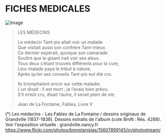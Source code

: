 # FICHES MEDICALES

![Image](.//media/medecins.jpg)

> LES MÉDECINS
>
> Le médecin Tant-pis allait voir un malade <br>
> Que visitait aussi son confrère Tant-mieux. <br>
> Ce dernier espérait, quoique son camarade <br>
> Soutînt que le gisant irait voir ses aïeux. <br>
> Tous deux s’étant trouvés différents pour la cure, <br>
> Leur malade paya le tribut à nature, <br>
> Après qu’en ses conseils Tant-pis eut été cru. <br>
> 
> Ils triomphaient encor sur cette maladie. <br>
> L’un disait : Il est mort ; je l’avais bien prévu. <br>
> S’il m’eût cru, disait l’autre, il serait plein de vie. <br>
>
>
> Jean de La Fontaine, Fables, Livre V

(*) Les médecins - Les Fables de La Fontaine / dessins originaux de Grandville (1837-1838). Dessins extraits de l'album (cote BmN : Rés. 4288). Voir l'exposition virtuelle : grandville.nancy.fr
https://www.flickr.com/photos/bmnstanislas/15607899145/in/photostream/